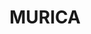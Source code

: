 ---
title: MURICA
crosslinks:
- youtubefactsbot
- livven
- u_imguralbumbot
- The_Donald
- youtubot
- OutOfTheLoop
- anti_gif_bot
- autotldr
- place
- tmsbmeta
- AmericanFlaginPlace
- AskReddit
- pics
- Drama
- AskHistorians
- gifs
- politics
- guns
- ShitLiberalsSay
- europe
---